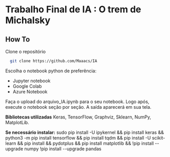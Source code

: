 # Trabalho Final de IA : O trem de Michalsky

## How To

Clone o repositório

```bash
  git clone https://github.com/Maaacs/IA
```

Escolha o notebook python de preferência:
- Jupyter notebook
- Google Colab
- Azure Notebook

Faça o upload do arquivo_IA.ipynb para o seu notebook. Logo após, execute o notebook seção por seção. A saída aparecerá em sua tela.

**Bibliotecas utilizadas** Keras, TensorFlow, Graphviz, Sklearn, NumPy, MatplotLib.

**Se necessário instalar:** 
sudo pip install -U ipykernel && pip install keras && python3 -m pip install tensorflow && pip install tqdm && pip install -U scikit-learn && pip install && pydotplus && pip install matplotlib && !pip install --upgrade numpy !pip install --upgrade pandas

